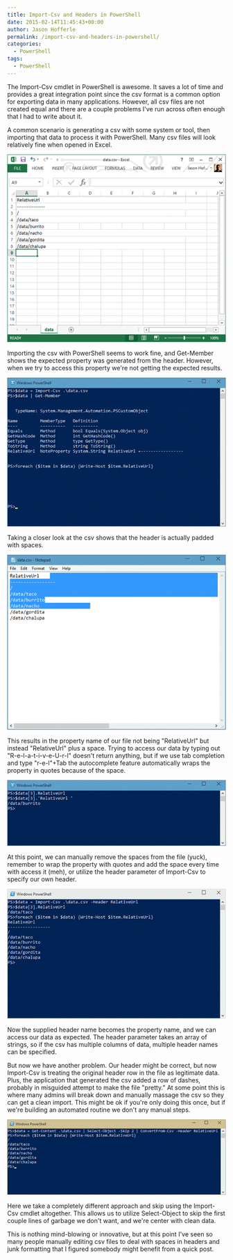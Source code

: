 ```yaml
---
title: Import-Csv and Headers in PowerShell
date: 2015-02-14T11:45:43+00:00
author: Jason Hofferle
permalink: /import-csv-and-headers-in-powershell/
categories:
  - PowerShell
tags:
  - PowerShell
---
```

The Import-Csv cmdlet in PowerShell is awesome. It saves a lot of time and provides a great integration point since the csv format is a common option for exporting data in many applications. However, all csv files are not created equal and there are a couple problems I've run across often enough that I had to write about it.

A common scenario is generating a csv with some system or tool, then importing that data to process it with PowerShell. Many csv files will look relatively fine when opened in Excel.

![image-center](/assets/img/ExcelDataCsv.png)

Importing the csv with PowerShell seems to work fine, and Get-Member shows the expected property was generated from the header. However, when we try to access this property we're not getting the expected results.

![image-center](/assets/img/ImportDataCsv.png)

Taking a closer look at the csv shows that the header is actually padded with spaces.

![image-center](/assets/img/CsvWithPadding.png)

This results in the property name of our file not being "RelativeUrl" but instead "RelativeUrl" plus a space. Trying to access our data by typing out "R-e-l-a-t-i-v-e-U-r-l" doesn't return anything, but if we use tab completion and type "r-e-l"+Tab the autocomplete feature automatically wraps the property in quotes because of the space.

![image-center](/assets/img/PropertyNameSpaces.png)

At this point, we can manually remove the spaces from the file (yuck), remember to wrap the property with quotes and add the space every time with access it (meh), or utilize the header parameter of Import-Csv to specify our own header.

![image-center](/assets/img/CsvImportWithHeaderParameter.png)

Now the supplied header name becomes the property name, and we can access our data as expected. The header parameter takes an array of strings, so if the csv has multiple columns of data, multiple header names can be specified.

But now we have another problem. Our header might be correct, but now Import-Csv is treating the original header row in the file as legitimate data. Plus, the application that generated the csv added a row of dashes, probably in misguided attempt to make the file "pretty." At some point this is where many admins will break down and manually massage the csv so they can get a clean import. This might be ok if you're only doing this once, but if we're building an automated routine we don't any manual steps.

![image-center](/assets/img/ConvertFromCsv.png)

Here we take a completely different approach and skip using the Import-Csv cmdlet altogether. This allows us to utilize Select-Object to skip the first couple lines of garbage we don't want, and we're center with clean data.

This is nothing mind-blowing or innovative, but at this point I've seen so many people manually editing csv files to deal with spaces in headers and junk formatting that I figured somebody might benefit from a quick post.
